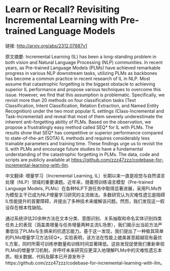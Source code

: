 # Learn or Recall? Revisiting Incremental Learning with Pre-trained Language Models

链接: http://arxiv.org/abs/2312.07887v1

原文摘要:
Incremental Learning (IL) has been a long-standing problem in both vision and
Natural Language Processing (NLP) communities. In recent years, as Pre-trained
Language Models (PLMs) have achieved remarkable progress in various NLP
downstream tasks, utilizing PLMs as backbones has become a common practice in
recent research of IL in NLP. Most assume that catastrophic forgetting is the
biggest obstacle to achieving superior IL performance and propose various
techniques to overcome this issue. However, we find that this assumption is
problematic. Specifically, we revisit more than 20 methods on four
classification tasks (Text Classification, Intent Classification, Relation
Extraction, and Named Entity Recognition) under the two most popular IL
settings (Class-Incremental and Task-Incremental) and reveal that most of them
severely underestimate the inherent anti-forgetting ability of PLMs. Based on
the observation, we propose a frustratingly easy method called SEQ* for IL with
PLMs. The results show that SEQ* has competitive or superior performance
compared to state-of-the-art (SOTA) IL methods and requires considerably less
trainable parameters and training time. These findings urge us to revisit the
IL with PLMs and encourage future studies to have a fundamental understanding
of the catastrophic forgetting in PLMs. The data, code and scripts are publicly
available at
https://github.com/zzz47zzz/codebase-for-incremental-learning-with-llm.

中文翻译:
增量学习（Incremental Learning, IL）长期以来一直是视觉与自然语言处理（NLP）领域的重要课题。近年来，随着预训练语言模型（Pre-trained Language Models, PLMs）在各种NLP下游任务中取得显著进展，采用PLMs作为模型主干已成为NLP增量学习研究的主流做法。多数研究认为灾难性遗忘是阻碍IL性能提升的首要障碍，并提出了多种技术来缓解该问题。然而，我们发现这一假设存在根本性缺陷。

通过系统评估20余种方法在文本分类、意图识别、关系抽取和命名实体识别四类任务上的表现（涵盖类增量与任务增量两种主流IL场景），我们揭示出当前方法严重低估了PLMs与生俱来的抗遗忘能力。基于这一发现，我们提出了一种极其简单的PLMs增量学习方法SEQ*。实验表明，该方法在性能上媲美甚至超越现有最优IL方案，同时所需可训练参数量和训练时间显著降低。这些发现促使我们重新审视PLMs的增量学习机制，并呼吁未来研究应更深入地理解PLMs中的灾难性遗忘本质。相关数据、代码及脚本已开源发布于https://github.com/zzz47zzz/codebase-for-incremental-learning-with-llm。
